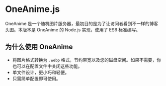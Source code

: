 # OneAnime.js

OneAnime 是一个随机图片服务器，最初目的是为了让访问者看到不一样的博客头图。本版本是 OneAnime 的 Node.js 实现，使用了 ES6 标准编写。

## 为什么使用 OneAnime ##

* 将图片格式转换为 `.webp` 格式，节约带宽以及您的磁盘空间。如果不需要，你也可以在配置文件中关闭这些功能。
* 单文件设计，更小巧和轻便。
* 只需简单配置即可使用。
